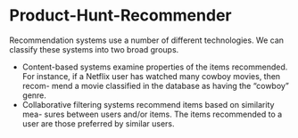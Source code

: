 # Product-Hunt-Recommender
Recommendation systems use a number of different technologies. We can
classify these systems into two broad groups.

- Content-based systems examine properties of the items recommended. For
instance, if a Netflix user has watched many cowboy movies, then recom-
mend a movie classified in the database as having the “cowboy” genre.
- Collaborative filtering systems recommend items based on similarity mea-
sures between users and/or items. The items recommended to a user are
those preferred by similar users.
